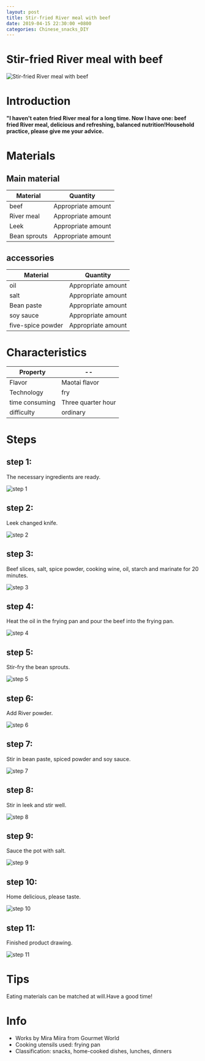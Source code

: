 ```yaml
---
layout: post
title: Stir-fried River meal with beef
date: 2019-04-15 22:30:00 +0800
categories: Chinese_snacks_DIY
---
```


# Stir-fried River meal with beef

![Stir-fried River meal with beef]({{site.baseurl}}/img/453043/453043.jpg)

# Introduction

**"I haven't eaten fried River meal for a long time. Now I have one: beef fried River meal, delicious and refreshing, balanced nutrition!Household practice, please give me your advice.**

# Materials


## Main material

Material|Quantity
--|--
beef|Appropriate amount
River meal|Appropriate amount
Leek|Appropriate amount
Bean sprouts|Appropriate amount

## accessories

Material|Quantity
--|--
oil|Appropriate amount
salt|Appropriate amount
Bean paste|Appropriate amount
soy sauce|Appropriate amount
five-spice powder|Appropriate amount

# Characteristics

Property|--
--|--
Flavor|Maotai flavor
Technology|fry
time consuming|Three quarter hour
difficulty|ordinary

# Steps

## step 1:

The necessary ingredients are ready.

![step 1]({{site.baseurl}}/img/453043/1.jpg)

## step 2:

Leek changed knife.

![step 2]({{site.baseurl}}/img/453043/2.jpg)

## step 3:

Beef slices, salt, spice powder, cooking wine, oil, starch and marinate for 20 minutes.

![step 3]({{site.baseurl}}/img/453043/3.jpg)

## step 4:

Heat the oil in the frying pan and pour the beef into the frying pan.

![step 4]({{site.baseurl}}/img/453043/4.jpg)

## step 5:

Stir-fry the bean sprouts.

![step 5]({{site.baseurl}}/img/453043/5.jpg)

## step 6:

Add River powder.

![step 6]({{site.baseurl}}/img/453043/6.jpg)

## step 7:

Stir in bean paste, spiced powder and soy sauce.

![step 7]({{site.baseurl}}/img/453043/7.jpg)

## step 8:

Stir in leek and stir well.

![step 8]({{site.baseurl}}/img/453043/8.jpg)

## step 9:

Sauce the pot with salt.

![step 9]({{site.baseurl}}/img/453043/9.jpg)

## step 10:

Home delicious, please taste.

![step 10]({{site.baseurl}}/img/453043/10.jpg)

## step 11:

Finished product drawing.

![step 11]({{site.baseurl}}/img/453043/11.jpg)

# Tips

Eating materials can be matched at will.Have a good time!

# Info

- Works by Mira Miira from Gourmet World
- Cooking utensils used: frying pan
- Classification: snacks, home-cooked dishes, lunches, dinners